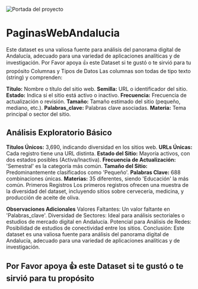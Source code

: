 ![Portada del proyecto](https://github.com/IsabeloCastillo/PaginasWebAndalucia/blob/main/imagen_portada_web_andalucia.png)

# PaginasWebAndalucia
Este dataset es una valiosa fuente para análisis del panorama digital de Andalucía, adecuado para una variedad de aplicaciones analíticas y de investigación.  Por Favor apoya 👍 este Dataset si te gustó o te sirvió para tu propósito
Columnas y Tipos de Datos
Las columnas son todas de tipo texto (string) y comprenden:

**Título:** Nombre o título del sitio web.
**Semilla:** URL o identificador del sitio.
**Estado:** Indica si el sitio está activo o inactivo.
**Frecuencia:** Frecuencia de actualización o revisión.
**Tamaño:** Tamaño estimado del sitio (pequeño, mediano, etc.).
**Palabras_clave:** Palabras clave asociadas.
**Materia:** Tema principal o sector del sitio.
## Análisis Exploratorio Básico
**Títulos Únicos:** 3,690, indicando diversidad en los sitios web.
**URLs Únicas:** Cada registro tiene una URL distinta.
**Estado del Sitio:** Mayoría activos, con dos estados posibles (Activa/Inactiva).
**Frecuencia de Actualización:** 'Semestral' es la categoría más común.
**Tamaño del Sitio:** Predominantemente clasificados como 'Pequeño'.
**Palabras Clave:** 688 combinaciones únicas.
**Materias:** 35 diferentes, siendo 'Educación' la más común.
Primeros Registros
Los primeros registros ofrecen una muestra de la diversidad del dataset, incluyendo sitios sobre cervecería, medicina, y producción de aceite de oliva.

**Observaciones Adicionales**
Valores Faltantes: Un valor faltante en 'Palabras_clave'.
Diversidad de Sectores: Ideal para análisis sectoriales o estudios de mercado digital en Andalucía.
Potencial para Análisis de Redes: Posibilidad de estudios de conectividad entre los sitios.
Conclusión: Este dataset es una valiosa fuente para análisis del panorama digital de Andalucía, adecuado para una variedad de aplicaciones analíticas y de investigación.

## Por Favor apoya 👍 este Dataset si te gustó o te sirvió para tu propósito
